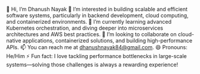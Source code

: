 👋 Hi, I’m Dhanush Nayak
👀 I’m interested in building scalable and efficient software systems, particularly in backend development, cloud computing, and containerized environments.
🌱 I’m currently learning advanced Kubernetes orchestration, and diving deeper into microservices architectures and AWS best practices.
💞️ I’m looking to collaborate on cloud-native applications, containerized solutions, and building high-performance APIs.
📫 You can reach me at dhanushnayak84@gmail.com.
😄 Pronouns: He/Him
⚡ Fun fact: I love tackling performance bottlenecks in large-scale systems—solving those challenges is always a rewarding experience!
